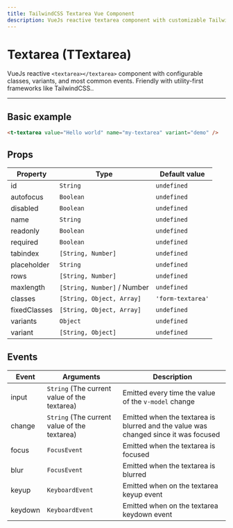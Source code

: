 ```yaml
---
title: TailwindCSS Textarea Vue Component
description: VueJs reactive textarea component with customizable TailwindCSS or any CSS Framework classes.
---
```


# Textarea (TTextarea)

VueJs reactive `<textarea></textarea>` component with configurable classes, variants, and most common events. Friendly with utility-first frameworks like TailwindCSS..

<t-textarea-playground></t-textarea-playground>

<hr>

## Basic example

```html
<t-textarea value="Hello world" name="my-textarea" variant="demo" />
```

<preview>
  <t-textarea value="Hello world" name="my-input" variant="demo" />
</preview>

## Props

| Property     | Type                        | Default value     |
| ------------ | --------------------------- | ----------------- |
| id           | `String`                    | `undefined`       |
| autofocus    | `Boolean`                   | `undefined`       |
| disabled     | `Boolean`                   | `undefined`       |
| name         | `String`                    | `undefined`       |
| readonly     | `Boolean`                   | `undefined`       |
| required     | `Boolean`                   | `undefined`       |
| tabindex     | `[String, Number]`          | `undefined`       |
| placeholder  | `String`                    | `undefined`       |
| rows         | `[String, Number]`          | `undefined`       |
| maxlength    | `[String, Number]` / Number | `undefined`       |
| classes      | `[String, Object, Array]`   | `'form-textarea'` |
| fixedClasses | `[String, Object, Array]`   | `undefined`       |
| variants     | `Object`                    | `undefined`       |
| variant      | `[String, Object]`          | `undefined`       |

## Events

| Event		| Arguments 									| Description 	|
|---		|---											|---			|
| input		| `String` (The current value of the textarea)	| Emitted every time the value of the `v-model` change |
| change	| `String` (The current value of the textarea)	| Emitted when the textarea is blurred and the value was changed since it was focused |
| focus		| `FocusEvent`									| Emitted when the textarea is focused	|
| blur		| `FocusEvent`									| Emitted when the textarea is blurred	|
| keyup		| `KeyboardEvent`									| Emitted when on the textarea keyup event	|
| keydown	| `KeyboardEvent`									| Emitted when on the textarea keydown event	|